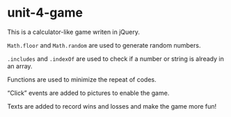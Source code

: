 # unit-4-game

This is a calculator-like game writen in jQuery.

`Math.floor` and `Math.random` are used to generate random numbers.

`.includes` and `.indexOf` are used to check if a number or string is already in an array.

Functions are used to minimize the repeat of codes.

“Click” events are added to pictures to enable the game.

Texts are added to record wins and losses and make the game more fun!
